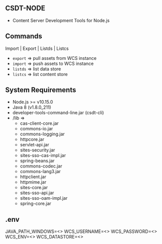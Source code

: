 ## CSDT-NODE
- Content Server Development Tools for Node.js

## Commands
Import | Export | Listds | Listcs
* `export` => pull assets from WCS instance
* `import` => push assets to WCS instance
* `listds` => list data store
* `listcs` => list content store

## System Requirements
* Node.js >= v10.15.0
* Java 8 (v1.8.0_211)
* developer-tools-command-line.jar (csdt-cli)
* /lib => 
  - cas-client-core.jar
  - commons-io.jar
  - commons-logging.jar
  - httpcore.jar
  - servlet-api.jar
  - sites-security.jar
  - sites-sso-cas-impl.jar
  - spring-beans.jar
  - commons-codec.jar
  - commons-lang3.jar
  - httpclient.jar
  - httpmime.jar
  - sites-core.jar
  - sites-sso-api.jar
  - sites-sso-oam-impl.jar
  - spring-core.jar

## .env
JAVA_PATH_WINDOWS=<>
WCS_USERNAME=<>
WCS_PASSWORD=<>
WCS_ENV=<>
WCS_DATASTORE=<>
